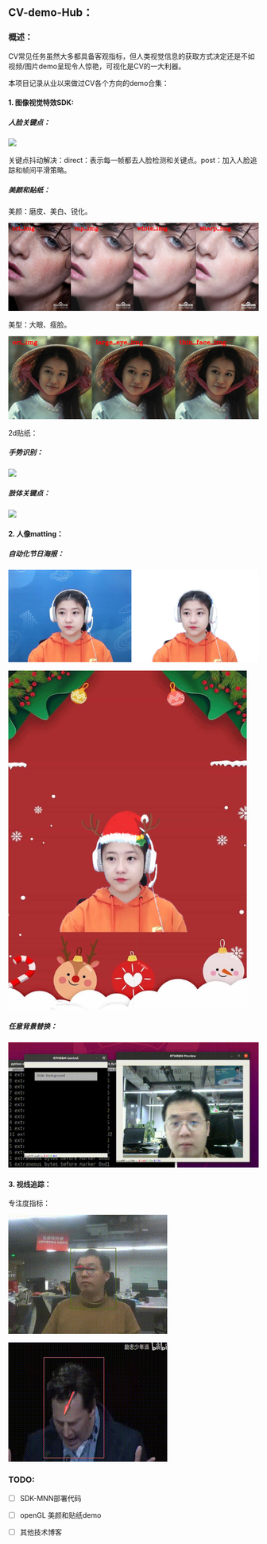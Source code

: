 ## CV-demo-Hub：

### 概述：

CV常见任务虽然大多都具备客观指标，但人类视觉信息的获取方式决定还是不如视频/图片demo呈现令人惊艳，可视化是CV的一大利器。

本项目记录从业以来做过CV各个方向的demo合集：

#### 1. 图像视觉特效SDK:

##### 人脸关键点：

![](face_landmark/landmark.gif)


关键点抖动解决：direct：表示每一帧都去人脸检测和关键点。post：加入人脸追踪和帧间平滑策略。

##### 美颜和贴纸：

美颜：磨皮、美白、锐化。

![](beauty_sticker/beauty.png)

美型：大眼、瘦脸。

![](beauty_sticker/deform.png)

2d贴纸：



##### 手势识别：

![](gesture/hand.gif)

##### 肢体关键点：

![](pose_landmark/pose.gif)


#### 2. 人像matting：
##### 自动化节日海报：

![](human_matting/test.png)

![](human_matting/compose.png)

##### 任意背景替换：

![](background_replacement/demo.gif)

#### 3. 视线追踪：

专注度指标：

![](gaze_tracking/gaze1.gif)

![](gaze_tracking/gaze2.gif)

### TODO:

- [ ] SDK-MNN部署代码

- [ ] openGL 美颜和贴纸demo

- [ ] 其他技术博客